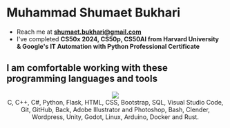 # Muhammad Shumaet Bukhari
- Reach me at **shumaet.bukhari@gmail.com**
- I've completed **CS50x 2024, CS50p, CS50AI from Harvard University & Google's IT Automation with Python Professional Certificate**

## I am comfortable working with these programming languages and tools
<p align="center">
  <a href="https://github.com/Genius-Raptor/">
    <img src="https://skillicons.dev/icons?i=c,cpp,cs,py,flask,html,css,bootstrap,sqlite,postgres,vscode,visualstudio,git,github,bash,ai,ps,blender,wordpress,unity,godot,linux,arduino,docker,rust&perline=5" />
  </a><br>
  C, C++, C#, Python, Flask, HTML, CSS, Bootstrap, SQL, Visual Studio Code, Git, GitHub, Back, Adobe Illustrator and Photoshop, Bash, Clender, Wordpress, Unity, Godot, Linux, Arduino, Docker and Rust.
</p>
